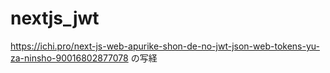 # nextjs_jwt
https://ichi.pro/next-js-web-apurike-shon-de-no-jwt-json-web-tokens-yu-za-ninsho-90016802877078 の写経
